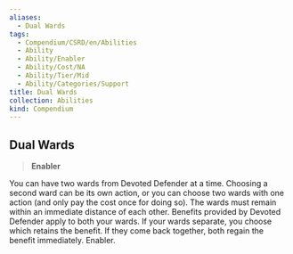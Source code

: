 ```yaml
---
aliases:
  - Dual Wards
tags:
  - Compendium/CSRD/en/Abilities
  - Ability
  - Ability/Enabler
  - Ability/Cost/NA
  - Ability/Tier/Mid
  - Ability/Categories/Support
title: Dual Wards
collection: Abilities
kind: Compendium
---
```

## Dual Wards  
>**Enabler**
  
You can have two wards from Devoted Defender at a time. Choosing a second ward can be its own action, or you can choose two wards with one action (and only pay the cost once for doing so). The wards must remain within an immediate distance of each other. Benefits provided by Devoted Defender apply to both your wards. If your wards separate, you choose which retains the benefit. If they come back together, both regain the benefit immediately. Enabler.
